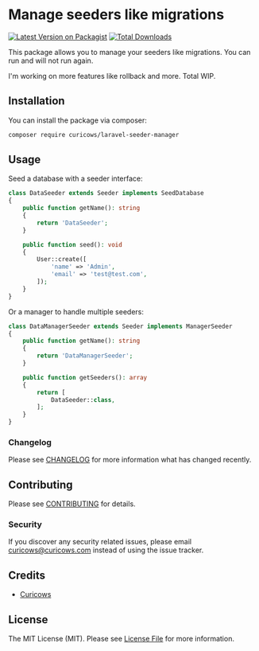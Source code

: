 # Manage seeders like migrations

[![Latest Version on Packagist](https://img.shields.io/packagist/v/curicows/laravel-seeder-manager.svg?style=flat-square)](https://packagist.org/packages/curicows/laravel-seeder-manager)
[![Total Downloads](https://img.shields.io/packagist/dt/curicows/laravel-seeder-manager.svg?style=flat-square)](https://packagist.org/packages/curicows/laravel-seeder-manager)

[//]: # (![GitHub Actions]&#40;https://github.com/curicows/laravel-seeder-manager/actions/workflows/main.yml/badge.svg&#41;)

This package allows you to manage your seeders like migrations. You can run and will not run again.

I'm working on more features like rollback and more. Total WIP.

## Installation

You can install the package via composer:

```bash
composer require curicows/laravel-seeder-manager
```

## Usage
Seed a database with a seeder interface:

```php
class DataSeeder extends Seeder implements SeedDatabase
{
    public function getName(): string
    {
        return 'DataSeeder';
    }

    public function seed(): void
    {
        User::create([
            'name' => 'Admin',
            'email' => 'test@test.com',
        ]);
    }
}
```

Or a manager to handle multiple seeders:

```php
class DataManagerSeeder extends Seeder implements ManagerSeeder
{
    public function getName(): string
    {
        return 'DataManagerSeeder';
    }

    public function getSeeders(): array
    {
        return [
            DataSeeder::class,
        ];
    }
}
```


[//]: # (### Testing)

[//]: # ()
[//]: # (```bash)

[//]: # (composer test)

[//]: # (```)

### Changelog

Please see [CHANGELOG](CHANGELOG.md) for more information what has changed recently.

## Contributing

Please see [CONTRIBUTING](CONTRIBUTING.md) for details.

### Security

If you discover any security related issues, please email curicows@curicows.com instead of using the issue tracker.

## Credits

-   [Curicows](https://github.com/curicows)

## License

The MIT License (MIT). Please see [License File](LICENSE.md) for more information.
